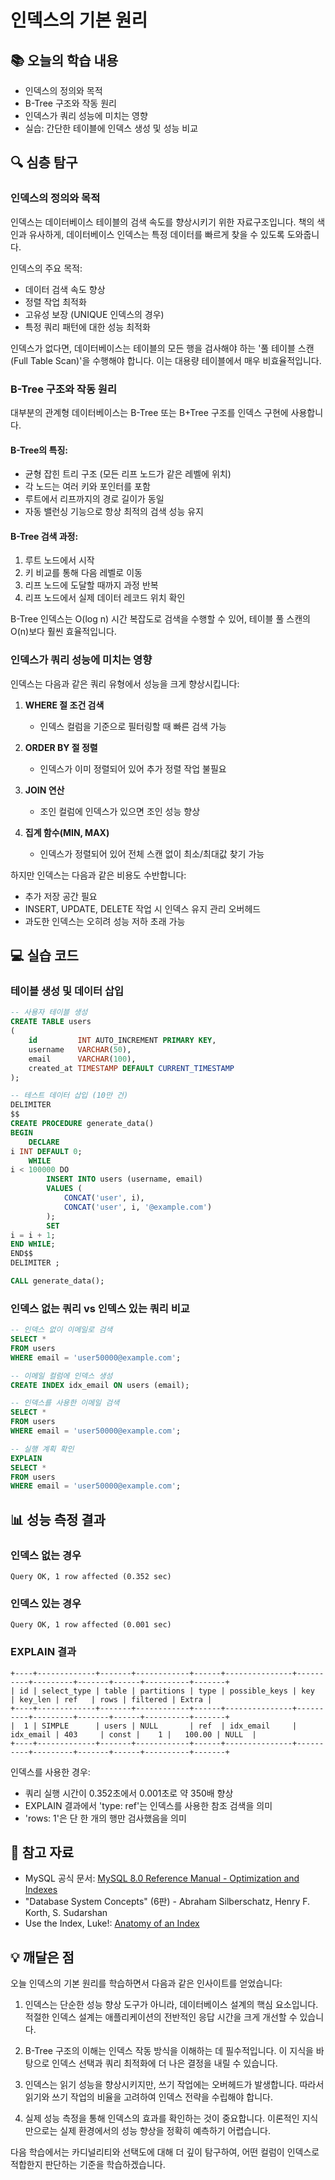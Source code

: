 # 인덱스의 기본 원리

## 📚 오늘의 학습 내용

- 인덱스의 정의와 목적
- B-Tree 구조와 작동 원리
- 인덱스가 쿼리 성능에 미치는 영향
- 실습: 간단한 테이블에 인덱스 생성 및 성능 비교

## 🔍 심층 탐구

### 인덱스의 정의와 목적

인덱스는 데이터베이스 테이블의 검색 속도를 향상시키기 위한 자료구조입니다. 책의 색인과 유사하게, 데이터베이스 인덱스는 특정 데이터를 빠르게 찾을 수 있도록 도와줍니다.

인덱스의 주요 목적:

- 데이터 검색 속도 향상
- 정렬 작업 최적화
- 고유성 보장 (UNIQUE 인덱스의 경우)
- 특정 쿼리 패턴에 대한 성능 최적화

인덱스가 없다면, 데이터베이스는 테이블의 모든 행을 검사해야 하는 '풀 테이블 스캔(Full Table Scan)'을 수행해야 합니다. 이는 대용량 테이블에서 매우 비효율적입니다.

### B-Tree 구조와 작동 원리

대부분의 관계형 데이터베이스는 B-Tree 또는 B+Tree 구조를 인덱스 구현에 사용합니다.

#### B-Tree의 특징:

- 균형 잡힌 트리 구조 (모든 리프 노드가 같은 레벨에 위치)
- 각 노드는 여러 키와 포인터를 포함
- 루트에서 리프까지의 경로 길이가 동일
- 자동 밸런싱 기능으로 항상 최적의 검색 성능 유지

#### B-Tree 검색 과정:

1. 루트 노드에서 시작
2. 키 비교를 통해 다음 레벨로 이동
3. 리프 노드에 도달할 때까지 과정 반복
4. 리프 노드에서 실제 데이터 레코드 위치 확인

B-Tree 인덱스는 O(log n) 시간 복잡도로 검색을 수행할 수 있어, 테이블 풀 스캔의 O(n)보다 훨씬 효율적입니다.

### 인덱스가 쿼리 성능에 미치는 영향

인덱스는 다음과 같은 쿼리 유형에서 성능을 크게 향상시킵니다:

1. **WHERE 절 조건 검색**
    - 인덱스 컬럼을 기준으로 필터링할 때 빠른 검색 가능

2. **ORDER BY 절 정렬**
    - 인덱스가 이미 정렬되어 있어 추가 정렬 작업 불필요

3. **JOIN 연산**
    - 조인 컬럼에 인덱스가 있으면 조인 성능 향상

4. **집계 함수(MIN, MAX)**
    - 인덱스가 정렬되어 있어 전체 스캔 없이 최소/최대값 찾기 가능

하지만 인덱스는 다음과 같은 비용도 수반합니다:

- 추가 저장 공간 필요
- INSERT, UPDATE, DELETE 작업 시 인덱스 유지 관리 오버헤드
- 과도한 인덱스는 오히려 성능 저하 초래 가능

## 💻 실습 코드

### 테이블 생성 및 데이터 삽입

```sql
-- 사용자 테이블 생성
CREATE TABLE users
(
    id         INT AUTO_INCREMENT PRIMARY KEY,
    username   VARCHAR(50),
    email      VARCHAR(100),
    created_at TIMESTAMP DEFAULT CURRENT_TIMESTAMP
);

-- 테스트 데이터 삽입 (10만 건)
DELIMITER
$$
CREATE PROCEDURE generate_data()
BEGIN
    DECLARE
i INT DEFAULT 0;
    WHILE
i < 100000 DO
        INSERT INTO users (username, email) 
        VALUES (
            CONCAT('user', i), 
            CONCAT('user', i, '@example.com')
        );
        SET
i = i + 1;
END WHILE;
END$$
DELIMITER ;

CALL generate_data();
```

### 인덱스 없는 쿼리 vs 인덱스 있는 쿼리 비교

```sql
-- 인덱스 없이 이메일로 검색
SELECT *
FROM users
WHERE email = 'user50000@example.com';

-- 이메일 컬럼에 인덱스 생성
CREATE INDEX idx_email ON users (email);

-- 인덱스를 사용한 이메일 검색
SELECT *
FROM users
WHERE email = 'user50000@example.com';

-- 실행 계획 확인
EXPLAIN
SELECT *
FROM users
WHERE email = 'user50000@example.com';
```

## 📊 성능 측정 결과

### 인덱스 없는 경우

```
Query OK, 1 row affected (0.352 sec)
```

### 인덱스 있는 경우

```
Query OK, 1 row affected (0.001 sec)
```

### EXPLAIN 결과

```
+----+-------------+-------+------------+------+---------------+----------+---------+-------+------+----------+-------+
| id | select_type | table | partitions | type | possible_keys | key      | key_len | ref   | rows | filtered | Extra |
+----+-------------+-------+------------+------+---------------+----------+---------+-------+------+----------+-------+
|  1 | SIMPLE      | users | NULL       | ref  | idx_email     | idx_email | 403     | const |    1 |   100.00 | NULL  |
+----+-------------+-------+------------+------+---------------+----------+---------+-------+------+----------+-------+
```

인덱스를 사용한 경우:

- 쿼리 실행 시간이 0.352초에서 0.001초로 약 350배 향상
- EXPLAIN 결과에서 'type: ref'는 인덱스를 사용한 참조 검색을 의미
- 'rows: 1'은 단 한 개의 행만 검사했음을 의미

## 🔗 참고 자료

- MySQL 공식
  문서: [MySQL 8.0 Reference Manual - Optimization and Indexes](https://dev.mysql.com/doc/refman/8.0/en/optimization-indexes.html)
- "Database System Concepts" (6판) - Abraham Silberschatz, Henry F. Korth, S. Sudarshan
- Use the Index, Luke!: [Anatomy of an Index](https://use-the-index-luke.com/sql/anatomy)

## 💡 깨달은 점

오늘 인덱스의 기본 원리를 학습하면서 다음과 같은 인사이트를 얻었습니다:

1. 인덱스는 단순한 성능 향상 도구가 아니라, 데이터베이스 설계의 핵심 요소입니다. 적절한 인덱스 설계는 애플리케이션의 전반적인 응답 시간을 크게 개선할 수 있습니다.

2. B-Tree 구조의 이해는 인덱스 작동 방식을 이해하는 데 필수적입니다. 이 지식을 바탕으로 인덱스 선택과 쿼리 최적화에 더 나은 결정을 내릴 수 있습니다.

3. 인덱스는 읽기 성능을 향상시키지만, 쓰기 작업에는 오버헤드가 발생합니다. 따라서 읽기와 쓰기 작업의 비율을 고려하여 인덱스 전략을 수립해야 합니다.

4. 실제 성능 측정을 통해 인덱스의 효과를 확인하는 것이 중요합니다. 이론적인 지식만으로는 실제 환경에서의 성능 향상을 정확히 예측하기 어렵습니다.

다음 학습에서는 카디널리티와 선택도에 대해 더 깊이 탐구하여, 어떤 컬럼이 인덱스로 적합한지 판단하는 기준을 학습하겠습니다.
